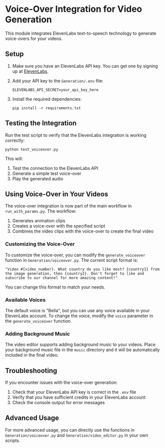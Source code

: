 # Voice-Over Integration for Video Generation

This module integrates ElevenLabs text-to-speech technology to generate voice-overs for your videos.

## Setup

1. Make sure you have an ElevenLabs API key. You can get one by signing up at [ElevenLabs](https://elevenlabs.io/).

2. Add your API key to the `Generation/.env` file:
   ```
   ELEVENLABS_API_SECRET=your_api_key_here
   ```

3. Install the required dependencies:
   ```
   pip install -r requirements.txt
   ```

## Testing the Integration

Run the test script to verify that the ElevenLabs integration is working correctly:

```
python test_voiceover.py
```

This will:
1. Test the connection to the ElevenLabs API
2. Generate a simple test voice-over
3. Play the generated audio

## Using Voice-Over in Your Videos

The voice-over integration is now part of the main workflow in `run_with_params.py`. The workflow:

1. Generates animation clips
2. Creates a voice-over with the specified script
3. Combines the video clips with the voice-over to create the final video

### Customizing the Voice-Over

To customize the voice-over, you can modify the `generate_voiceover` function in `Generation/voiceover.py`. The current script format is:

```
"Video #{video_number}. What country do you like most? {country1} from the image generation, then {country2}. Don't forget to like and subscribe to our channel for more amazing content!"
```

You can change this format to match your needs.

### Available Voices

The default voice is "Bella", but you can use any voice available in your ElevenLabs account. To change the voice, modify the `voice` parameter in the `generate_voiceover` function.

### Adding Background Music

The video editor supports adding background music to your videos. Place your background music file in the `music` directory and it will be automatically included in the final video.

## Troubleshooting

If you encounter issues with the voice-over generation:

1. Check that your ElevenLabs API key is correct in the `.env` file
2. Verify that you have sufficient credits in your ElevenLabs account
3. Check the console output for error messages

## Advanced Usage

For more advanced usage, you can directly use the functions in `Generation/voiceover.py` and `Generation/video_editor.py` in your own scripts. 